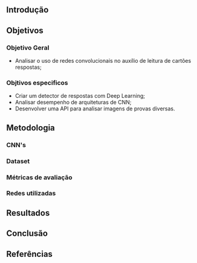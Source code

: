 
## Introdução


## Objetivos
### Objetivo Geral
- Analisar o uso de redes convolucionais no auxílio de leitura de cartões respostas;
### Objtivos especificos
- Criar um detector de respostas com Deep Learning;
- Analisar desempenho de arquiteturas de CNN;
- Desenvolver uma API para analisar imagens de provas diversas.

## Metodologia
### CNN's
### Dataset
### Métricas de avaliação
### Redes utilizadas

## Resultados

## Conclusão

## Referências
